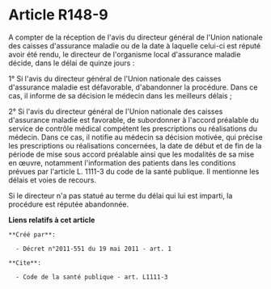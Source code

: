 # Article R148-9

A compter de la réception de l'avis du directeur général de l'Union nationale des caisses d'assurance maladie ou de la date à
laquelle celui-ci est réputé avoir été rendu, le directeur de l'organisme local d'assurance maladie décide, dans le délai de
quinze jours : 

1° Si l'avis du directeur général de l'Union nationale des caisses d'assurance maladie est défavorable, d'abandonner la
procédure. Dans ce cas, il informe de sa décision le médecin dans les meilleurs délais ; 

2° Si l'avis du directeur général de l'Union nationale des caisses d'assurance maladie est favorable, de subordonner à
l'accord préalable du service de contrôle médical compétent les prescriptions ou réalisations du médecin. Dans ce cas, il
notifie au médecin sa décision motivée, qui précise les prescriptions ou réalisations concernées, la date de début et de fin
de la période de mise sous accord préalable ainsi que les modalités de sa mise en œuvre, notamment l'information des patients
dans les conditions prévues par l'article L. 1111-3 du code de la santé publique. Il mentionne les délais et voies de
recours. 

Si le directeur n'a pas statué au terme du délai qui lui est imparti, la procédure est réputée abandonnée.

**Liens relatifs à cet article**

	**Créé par**:

	  - Décret n°2011-551 du 19 mai 2011 - art. 1

	**Cite**:

	  - Code de la santé publique - art. L1111-3
